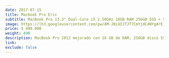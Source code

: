 ```yaml
---
date: 2017-07-15
title: Macbook Pro Eric
subtitle: MacBook Pro 13.3" Dual-Core i5 2.50GHz 16GB RAM 256GB SSD + 512GB HD Mid 2012
image: https://lh3.googleusercontent.com/pw/AM-JKLUIJTJT7CmYjdC4NYgArE_MEGhKfzt1ze7tlPbJMg_YVnevJShnQ0q0Zlhm6OllEDrvUZB0IQZK2pgIb8_uW5DuZ1xhwfRVSsZZmJw1_j3vYgcwmwulorhSfhIzzr9IWLYepZ06JhYxuHJV5CMxTcxEOg=w535-h621-no?authuser=0
price: $ 490.000
weight: 490
description: MacBook Pro 2012 mejorado con 16 GB de RAM, 256GB disco SSD y 512GB disco HD, incluye hard shell de proteccion y unidad optica externa (opcional)
link: 
exclude: false
---
```

